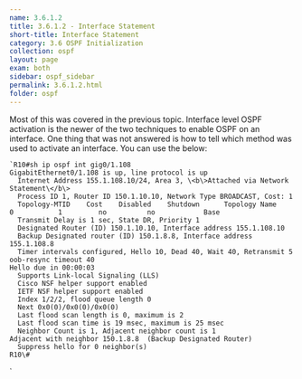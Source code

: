 ```yaml
---
name: 3.6.1.2
title: 3.6.1.2 - Interface Statement
short-title: Interface Statement
category: 3.6 OSPF Initialization
collection: ospf
layout: page
exam: both
sidebar: ospf_sidebar
permalink: 3.6.1.2.html
folder: ospf
---
```

Most of this was covered in the previous topic. Interface level OSPF activation is the newer of the two techniques to enable OSPF on an interface. One thing that was not answered is how to tell which method was used to activate an interface. You can use the below:
```
`R10#sh ip ospf int gig0/1.108
GigabitEthernet0/1.108 is up, line protocol is up
  Internet Address 155.1.108.10/24, Area 3, \<b\>Attached via Network Statement\</b\>
  Process ID 1, Router ID 150.1.10.10, Network Type BROADCAST, Cost: 1
  Topology-MTID    Cost    Disabled    Shutdown      Topology Name
0           1         no          no            Base
  Transmit Delay is 1 sec, State DR, Priority 1
  Designated Router (ID) 150.1.10.10, Interface address 155.1.108.10
  Backup Designated router (ID) 150.1.8.8, Interface address 155.1.108.8
  Timer intervals configured, Hello 10, Dead 40, Wait 40, Retransmit 5
oob-resync timeout 40
Hello due in 00:00:03
  Supports Link-local Signaling (LLS)
  Cisco NSF helper support enabled
  IETF NSF helper support enabled
  Index 1/2/2, flood queue length 0
  Next 0x0(0)/0x0(0)/0x0(0)
  Last flood scan length is 0, maximum is 2
  Last flood scan time is 19 msec, maximum is 25 msec
  Neighbor Count is 1, Adjacent neighbor count is 1
Adjacent with neighbor 150.1.8.8  (Backup Designated Router)
  Suppress hello for 0 neighbor(s)
R10\#
```
`
